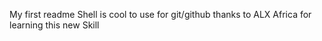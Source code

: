 My first readme
Shell is cool to use for git/github thanks to ALX Africa for learning this new Skill

